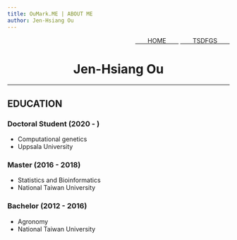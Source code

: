 ```yaml
---
title: OuMark.ME | ABOUT ME
author: Jen-Hsiang Ou
---
```


<div style="text-align:right;">
	<a href="https://www.oumark.me/">&emsp;&emsp;HOME&emsp;&emsp;</a>
	<a href="https://www.oumark.me/TSDFGS">&emsp;&emsp;TSDFGS&emsp;&emsp;</a>
</div>
<div style="text-align:center;">
  <h1>
  	Jen-Hsiang Ou
  </h1>
</div>

---

## EDUCATION

### Doctoral Student (2020 - )

- Computational genetics
- Uppsala University

### Master (2016 - 2018)

- Statistics and Bioinformatics
- National Taiwan University

### Bachelor (2012 - 2016)

- Agronomy
- National Taiwan University